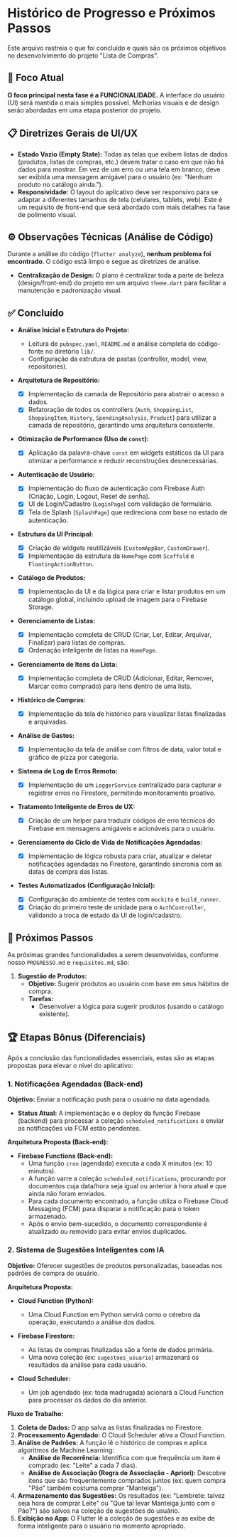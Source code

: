 # Histórico de Progresso e Próximos Passos

Este arquivo rastreia o que foi concluído e quais são os próximos objetivos no desenvolvimento do projeto "Lista de Compras".

## 🎯 Foco Atual

**O foco principal nesta fase é a FUNCIONALIDADE.** A interface do usuário (UI) será mantida o mais simples possível. Melhorias visuais e de design serão abordadas em uma etapa posterior do projeto.

## 📋 Diretrizes Gerais de UI/UX

- **Estado Vazio (Empty State):** Todas as telas que exibem listas de dados (produtos, listas de compras, etc.) devem tratar o caso em que não há dados para mostrar. Em vez de um erro ou uma tela em branco, deve ser exibida uma mensagem amigável para o usuário (ex: "Nenhum produto no catálogo ainda.").
- **Responsividade:** O layout do aplicativo deve ser responsivo para se adaptar a diferentes tamanhos de tela (celulares, tablets, web). Este é um requisito de front-end que será abordado com mais detalhes na fase de polimento visual.

## ⚙️ Observações Técnicas (Análise de Código)

Durante a análise do código (`flutter analyze`), **nenhum problema foi encontrado**. O código está limpo e segue as diretrizes de análise.
- **Centralização de Design:** O plano é centralizar toda a parte de beleza (design/front-end) do projeto em um arquivo `theme.dart` para facilitar a manutenção e padronização visual.

## ✅ Concluído

- **Análise Inicial e Estrutura do Projeto:**
  - Leitura de `pubspec.yaml`, `README.md` e análise completa do código-fonte no diretório `lib/`.
  - Configuração da estrutura de pastas (controller, model, view, repositories).

- **Arquitetura de Repositório:**
  - [x] Implementação da camada de Repositório para abstrair o acesso a dados.
  - [x] Refatoração de todos os controllers (`Auth`, `ShoppingList`, `ShoppingItem`, `History`, `SpendingAnalysis`, `Product`) para utilizar a camada de repositório, garantindo uma arquitetura consistente.

- **Otimização de Performance (Uso de `const`):**
  - [x] Aplicação da palavra-chave `const` em widgets estáticos da UI para otimizar a performance e reduzir reconstruções desnecessárias.

- **Autenticação de Usuário:**
  - [x] Implementação do fluxo de autenticação com Firebase Auth (Criação, Login, Logout, Reset de senha).
  - [x] UI de Login/Cadastro (`LoginPage`) com validação de formulário.
  - [x] Tela de Splash (`SplashPage`) que redireciona com base no estado de autenticação.

- **Estrutura da UI Principal:**
  - [x] Criação de widgets reutilizáveis (`CustomAppBar`, `CustomDrawer`).
  - [x] Implementação da estrutura da `HomePage` com `Scaffold` e `FloatingActionButton`.

- **Catálogo de Produtos:**
  - [x] Implementação da UI e da lógica para criar e listar produtos em um catálogo global, incluindo upload de imagem para o Firebase Storage.

- **Gerenciamento de Listas:**
  - [x] Implementação completa de CRUD (Criar, Ler, Editar, Arquivar, Finalizar) para listas de compras.
  - [x] Ordenação inteligente de listas na `HomePage`.

- **Gerenciamento de Itens da Lista:**
  - [x] Implementação completa de CRUD (Adicionar, Editar, Remover, Marcar como comprado) para itens dentro de uma lista.

- **Histórico de Compras:**
  - [x] Implementação da tela de histórico para visualizar listas finalizadas e arquivadas.

- **Análise de Gastos:**
  - [x] Implementação da tela de análise com filtros de data, valor total e gráfico de pizza por categoria.

- **Sistema de Log de Erros Remoto:**
  - [x] Implementação de um `LoggerService` centralizado para capturar e registrar erros no Firestore, permitindo monitoramento proativo.

- **Tratamento Inteligente de Erros de UX:**
  - [x] Criação de um helper para traduzir códigos de erro técnicos do Firebase em mensagens amigáveis e acionáveis para o usuário.

- **Gerenciamento do Ciclo de Vida de Notificações Agendadas:**
  - [x] Implementação de lógica robusta para criar, atualizar e deletar notificações agendadas no Firestore, garantindo sincronia com as datas de compra das listas.

- **Testes Automatizados (Configuração Inicial):**
  - [x] Configuração do ambiente de testes com `mockito` e `build_runner`.
  - [x] Criação do primeiro teste de unidade para o `AuthController`, validando a troca de estado da UI de login/cadastro.

## 🚧 Próximos Passos

As próximas grandes funcionalidades a serem desenvolvidas, conforme nosso `PROGRESSO.md` e `requisitos.md`, são:

1.  **Sugestão de Produtos:**
    *   **Objetivo:** Sugerir produtos ao usuário com base em seus hábitos de compra.
    *   **Tarefas:**
        *   Desenvolver a lógica para sugerir produtos (usando o catálogo existente).

## 🏆 Etapas Bônus (Diferenciais)

Após a conclusão das funcionalidades essenciais, estas são as etapas propostas para elevar o nível do aplicativo:

### 1. Notificações Agendadas (Back-end)

**Objetivo:** Enviar a notificação push para o usuário na data agendada.
- **Status Atual:** A implementação e o deploy da função Firebase (backend) para processar a coleção `scheduled_notifications` e enviar as notificações via FCM estão pendentes.

**Arquitetura Proposta (Back-end):**

- **Firebase Functions (Back-end):**
  - Uma função `cron` (agendada) executa a cada X minutos (ex: 10 minutos).
  - A função varre a coleção `scheduled_notifications`, procurando por documentos cuja data/hora seja igual ou anterior à hora atual e que ainda não foram enviados.
  - Para cada documento encontrado, a função utiliza o Firebase Cloud Messaging (FCM) para disparar a notificação para o token armazenado.
  - Após o envio bem-sucedido, o documento correspondente é atualizado ou removido para evitar envios duplicados.

### 2. Sistema de Sugestões Inteligentes com IA

**Objetivo:** Oferecer sugestões de produtos personalizadas, baseadas nos padrões de compra do usuário.

**Arquitetura Proposta:**

- **Cloud Function (Python):**
  - Uma Cloud Function em Python servirá como o cérebro da operação, executando a análise dos dados.

- **Firebase Firestore:**
  - As listas de compras finalizadas são a fonte de dados primária.
  - Uma nova coleção (ex: `sugestoes_usuario`) armazenará os resultados da análise para cada usuário.

- **Cloud Scheduler:**
  - Um job agendado (ex: toda madrugada) acionará a Cloud Function para processar os dados do dia anterior.

**Fluxo de Trabalho:**

1.  **Coleta de Dados:** O app salva as listas finalizadas no Firestore.
2.  **Processamento Agendado:** O Cloud Scheduler ativa a Cloud Function.
3.  **Análise de Padrões:** A função lê o histórico de compras e aplica algoritmos de Machine Learning:
    - **Análise de Recorrência:** Identifica com que frequência um item é comprado (ex: "Leite" a cada 7 dias).
    - **Análise de Associação (Regra de Associação - Apriori):** Descobre itens que são frequentemente comprados juntos (ex: quem compra "Pão" também costuma comprar "Manteiga").
4.  **Armazenamento das Sugestões:** Os resultados (ex: "Lembrete: talvez seja hora de comprar Leite" ou "Que tal levar Manteiga junto com o Pão?") são salvos na coleção de sugestões do usuário.
5.  **Exibição no App:** O Flutter lê a coleção de sugestões e as exibe de forma inteligente para o usuário no momento apropriado.
